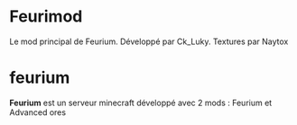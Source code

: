 # Feurimod
Le mod principal de Feurium. Développé par Ck_Luky. Textures par Naytox

# feurium

**Feurium** est un serveur minecraft développé avec 2 mods : Feurium et Advanced ores
